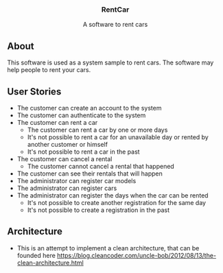 <h3 align="center">
  RentCar
</h3>

<p align="center">A software to rent cars</p>

## About
This software is used as a system sample to rent cars. The software may help people to rent your cars.

## User Stories
* The customer can create an account to the system
* The customer can authenticate to the system
* The customer can rent a car
  * The customer can rent a car by one or more days
  * It's not possible to rent a car for an unavailable day or rented by another customer or himself
  * It's not possible to rent a car in the past
* The customer can cancel a rental
  * The customer cannot cancel a rental that happened
* The customer can see their rentals that will happen
* The administrator can register car models
* The administrator can register cars
* The administrator can register the days when the car can be rented
  * It's not possible to create another registration for the same day
  * It's not possible to create a registration in the past

## Architecture
 * This is an attempt to implement a clean architecture, that can be founded here https://blog.cleancoder.com/uncle-bob/2012/08/13/the-clean-architecture.html
